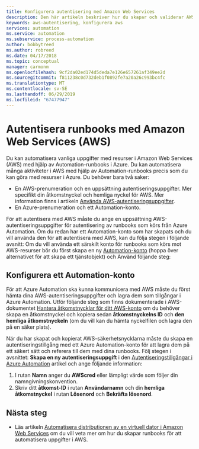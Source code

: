 ```yaml
---
title: Konfigurera autentisering med Amazon Web Services
description: Den här artikeln beskriver hur du skapar och validerar AWS-autentiseringsuppgifter för runbooks i Azure Automation som hanterar AWS-resurser.
keywords: aws-autentisering, konfigurera aws
services: automation
ms.service: automation
ms.subservice: process-automation
author: bobbytreed
ms.author: robreed
ms.date: 04/17/2018
ms.topic: conceptual
manager: carmonm
ms.openlocfilehash: 9cf2da02ed174d5deda7e126e657261af349ee2d
ms.sourcegitcommit: f811238c0d732deb1f0892fe7a20a26c993bc4fc
ms.translationtype: MT
ms.contentlocale: sv-SE
ms.lasthandoff: 06/29/2019
ms.locfileid: "67477947"
---
```

# <a name="authenticate-runbooks-with-amazon-web-services"></a>Autentisera runbooks med Amazon Web Services (AWS)

Du kan automatisera vanliga uppgifter med resurser i Amazon Web Services (AWS) med hjälp av Automation-runbooks i Azure. Du kan automatisera många aktiviteter i AWS med hjälp av Automation-runbooks precis som du kan göra med resurser i Azure. Du behöver bara två saker:

* En AWS-prenumeration och en uppsättning autentiseringsuppgifter. Mer specifikt din åtkomstnyckel  och hemliga nyckel för AWS. Mer information finns i artikeln [Använda AWS-autentiseringsuppgifter](https://docs.aws.amazon.com/powershell/latest/userguide/specifying-your-aws-credentials.html).
* En Azure-prenumeration och ett Automation-konto.

För att autentisera med AWS måste du ange en uppsättning AWS-autentiseringsuppgifter för autentisering av runbooks som körs från Azure Automation. Om du redan har ett Automation-konto som har skapats och du vill använda den för att autentisera med AWS, kan du följa stegen i följande avsnitt: Om du vill använda ett särskilt konto för runbooks som körs mot AWS-resurser bör du först skapa en ny [Automation-konto](automation-offering-get-started.md) (hoppa över alternativet för att skapa ett tjänstobjekt) och Använd följande steg:

## <a name="configure-automation-account"></a>Konfigurera ett Automation-konto

För att Azure Automation ska kunna kommunicera med AWS måste du först hämta dina AWS-autentiseringsuppgifter och lagra dem som tillgångar i Azure Automation. Utför följande steg som finns dokumenterade i AWS-dokumentet [Hantera åtkomstnycklar för ditt AWS-konto](https://docs.aws.amazon.com/general/latest/gr/managing-aws-access-keys.html) om du behöver skapa en åtkomstnyckel och kopiera sedan **åtkomstnyckelns ID** och **den hemliga åtkomstnyckeln** (om du vill kan du hämta nyckelfilen och lagra den på en säker plats).

När du har skapat och kopierat AWS-säkerhetsnycklarna måste du skapa en autentiseringstillgång med ett Azure Automation-konto för att lagra dem på ett säkert sätt och referera till dem med dina runbooks. Följ stegen i avsnittet: **Skapa en ny autentiseringsuppgift** i den [Autentiseringstillgångar i Azure Automation](shared-resources/credentials.md#to-create-a-new-credential-asset-with-the-azure-portal) artikel och ange följande information:

1. I rutan **Namn** anger du **AWScred** eller lämpligt värde som följer din namngivningskonvention.
2. Skriv ditt **åtkomst-ID** i rutan **Användarnamn** och din **hemliga åtkomstnyckel** i rutan **Lösenord** och **Bekräfta lösenord**.

## <a name="next-steps"></a>Nästa steg

* Läs artikeln [Automatisera distributionen av en virtuell dator i Amazon Web Services](automation-scenario-aws-deployment.md) om du vill veta mer om hur du skapar runbooks för att automatisera uppgifter i AWS.
